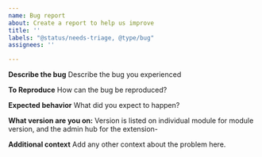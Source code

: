 ```yaml
---
name: Bug report
about: Create a report to help us improve
title: ''
labels: "@status/needs-triage, @type/bug"
assignees: ''

---
```


**Describe the bug**
Describe the bug you experienced

**To Reproduce**
How can the bug be reproduced? 

**Expected behavior**
What did you expect to happen?

**What version are you on:**
Version is listed on individual module for module version, and the admin hub for the extension-

**Additional context**
Add any other context about the problem here.
